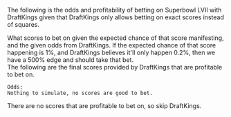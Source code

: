The following is the odds and profitability of betting on Superbowl LVII with DraftKings given that DraftKings only allows betting on exact scores instead of squares.  


What scores to bet on given the expected chance of that score manifesting, and the given odds from DraftKings. If the expected chance of that score happening is 1%, and DraftKings believes it'll only happen 0.2%, then we have a 500% edge and should take that bet.  
The following are the final scores provided by DraftKings that are profitable to bet on. 
```
Odds:
Nothing to simulate, no scores are good to bet.
```

There are no scores that are profitable to bet on, so skip DraftKings.